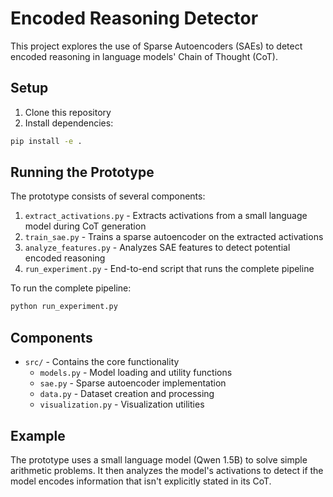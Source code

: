 # Encoded Reasoning Detector

This project explores the use of Sparse Autoencoders (SAEs) to detect encoded reasoning in language models' Chain of Thought (CoT).

## Setup

1. Clone this repository
2. Install dependencies:
```bash
pip install -e .
```

## Running the Prototype

The prototype consists of several components:

1. `extract_activations.py` - Extracts activations from a small language model during CoT generation
2. `train_sae.py` - Trains a sparse autoencoder on the extracted activations
3. `analyze_features.py` - Analyzes SAE features to detect potential encoded reasoning
4. `run_experiment.py` - End-to-end script that runs the complete pipeline

To run the complete pipeline:
```bash
python run_experiment.py
```

## Components

- `src/` - Contains the core functionality
  - `models.py` - Model loading and utility functions
  - `sae.py` - Sparse autoencoder implementation
  - `data.py` - Dataset creation and processing
  - `visualization.py` - Visualization utilities

## Example

The prototype uses a small language model (Qwen 1.5B) to solve simple arithmetic problems. It then analyzes the model's activations to detect if the model encodes information that isn't explicitly stated in its CoT. 